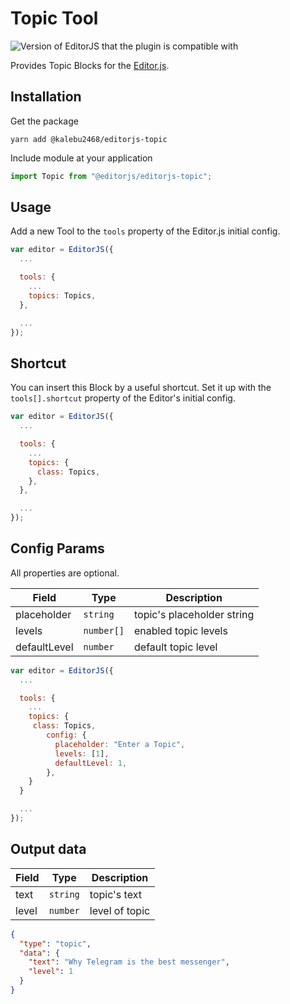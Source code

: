 # Topic Tool

![Version of EditorJS that the plugin is compatible with](https://badgen.net/badge/Editor.js/v2.0/blue)

Provides Topic Blocks for the [Editor.js](https://ifmo.su/editor).

## Installation

Get the package

```shell
yarn add @kalebu2468/editorjs-topic
```

Include module at your application

```javascript
import Topic from "@editorjs/editorjs-topic";
```

## Usage

Add a new Tool to the `tools` property of the Editor.js initial config.

```javascript
var editor = EditorJS({
  ...

  tools: {
    ...
    topics: Topics,
  },

  ...
});
```

## Shortcut

You can insert this Block by a useful shortcut. Set it up with the `tools[].shortcut` property of the Editor's initial config.

```javascript
var editor = EditorJS({
  ...

  tools: {
    ...
    topics: {
      class: Topics,
    },
  },

  ...
});
```

## Config Params

All properties are optional.

| Field        | Type       | Description                |
| ------------ | ---------- | -------------------------- |
| placeholder  | `string`   | topic's placeholder string |
| levels       | `number[]` | enabled topic levels       |
| defaultLevel | `number`   | default topic level        |

```javascript
var editor = EditorJS({
  ...

  tools: {
    ...
    topics: {
     class: Topics,
        config: {
          placeholder: "Enter a Topic",
          levels: [1],
          defaultLevel: 1,
        },
    }
  }

  ...
});
```

## Output data

| Field | Type     | Description    |
| ----- | -------- | -------------- |
| text  | `string` | topic's text   |
| level | `number` | level of topic |

```json
{
  "type": "topic",
  "data": {
    "text": "Why Telegram is the best messenger",
    "level": 1
  }
}
```
